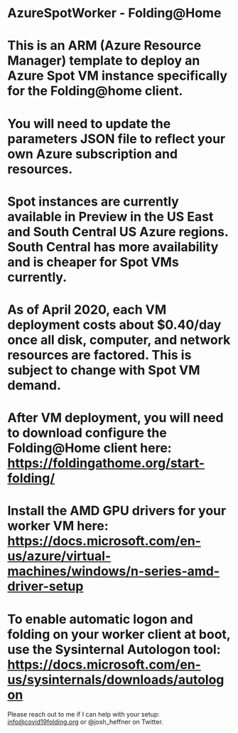 # AzureSpotWorker - Folding@Home
# This is an ARM (Azure Resource Manager) template to deploy an Azure Spot VM instance specifically for the Folding@home client.
# You will need to update the parameters JSON file to reflect your own Azure subscription and resources.
# Spot instances are currently available in Preview in the US East and South Central US Azure regions. South Central has more availability and is cheaper for Spot VMs currently.
# As of April 2020, each VM deployment costs about $0.40/day once all disk, computer, and network resources are factored. This is subject to change with Spot VM demand.
# After VM deployment, you will need to download configure the Folding@Home client here: https://foldingathome.org/start-folding/
# Install the AMD GPU drivers for your worker VM here: https://docs.microsoft.com/en-us/azure/virtual-machines/windows/n-series-amd-driver-setup
# To enable automatic logon and folding on your worker client at boot, use the Sysinternal Autologon tool: https://docs.microsoft.com/en-us/sysinternals/downloads/autologon


Please reach out to me if I can help with your setup: info@covid19folding.org or @josh_heffner on Twitter.
